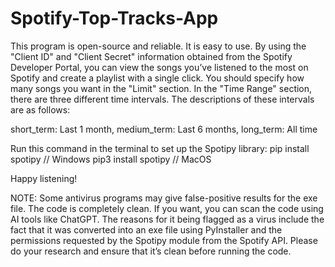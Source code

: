 # Spotify-Top-Tracks-App
This program is open-source and reliable. It is easy to use. By using the "Client ID" and "Client Secret" information obtained from the Spotify Developer Portal, you can view the songs you’ve listened to the most on Spotify and create a playlist with a single click. You should specify how many songs you want in the "Limit" section. In the "Time Range" section, there are three different time intervals. The descriptions of these intervals are as follows:

short_term: Last 1 month,
medium_term: Last 6 months,
long_term: All time

Run this command in the terminal to set up the Spotipy library:
pip install spotipy // Windows
pip3 install spotipy // MacOS

Happy listening!

NOTE: Some antivirus programs may give false-positive results for the exe file. The code is completely clean. If you want, you can scan the code using AI tools like ChatGPT.
The reasons for it being flagged as a virus include the fact that it was converted into an exe file using PyInstaller and the permissions requested by the Spotipy module from the Spotify API.
Please do your research and ensure that it’s clean before running the code.
